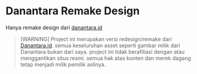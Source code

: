 # Danantara Remake Design

Hanya remake design dari [danantara.id](https://danantara.vercel.app)

> [WARNING]
> Project ini merupakan versi redesign/remake dari [Danantara.id](https://danantara.vercel.app/). semua keseluruhan asset seperti gambar milik dari Danantara bukan dari saya. project ini tidak berafiliasi dengan atau menggantikan situs resmi. semua hak atas konten dan merek dagang tetap menjadi milik pemilik aslinya.
